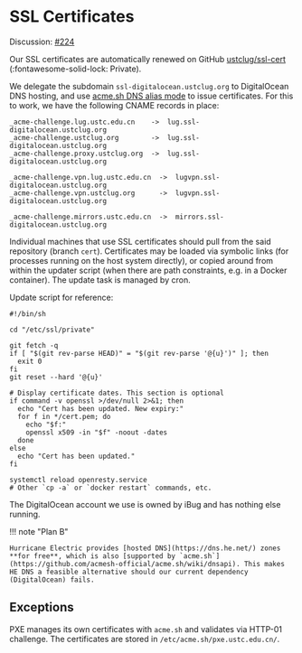 # SSL Certificates

Discussion: [#224](https://github.com/ustclug/discussions/issues/224)

Our SSL certificates are automatically renewed on GitHub [ustclug/ssl-cert](https://github.com/ustclug/ssl-cert) (:fontawesome-solid-lock: Private).

We delegate the subdomain `ssl-digitalocean.ustclug.org` to DigitalOcean DNS hosting, and use [acme.sh DNS alias mode](https://github.com/acmesh-official/acme.sh/wiki/DNS-alias-mode) to issue certificates. For this to work, we have the following CNAME records in place:

```text
_acme-challenge.lug.ustc.edu.cn    ->  lug.ssl-digitalocean.ustclug.org
_acme-challenge.ustclug.org        ->  lug.ssl-digitalocean.ustclug.org
_acme-challenge.proxy.ustclug.org  ->  lug.ssl-digitalocean.ustclug.org

_acme-challenge.vpn.lug.ustc.edu.cn  ->  lugvpn.ssl-digitalocean.ustclug.org
_acme-challenge.vpn.ustclug.org      ->  lugvpn.ssl-digitalocean.ustclug.org

_acme-challenge.mirrors.ustc.edu.cn  ->  mirrors.ssl-digitalocean.ustclug.org
```

Individual machines that use SSL certificates should pull from the said repository (branch `cert`). Certificates may be loaded via symbolic links (for processes running on the host system directly), or copied around from within the updater script (when there are path constraints, e.g. in a Docker container). The update task is managed by cron.

Update script for reference:

```shell title="/etc/ssl/private/.git/update.sh"
#!/bin/sh

cd "/etc/ssl/private"

git fetch -q
if [ "$(git rev-parse HEAD)" = "$(git rev-parse '@{u}')" ]; then
  exit 0
fi
git reset --hard '@{u}'

# Display certificate dates. This section is optional
if command -v openssl >/dev/null 2>&1; then
  echo "Cert has been updated. New expiry:"
  for f in */cert.pem; do
    echo "$f:"
    openssl x509 -in "$f" -noout -dates
  done
else
  echo "Cert has been updated."
fi

systemctl reload openresty.service
# Other `cp -a` or `docker restart` commands, etc.
```

The DigitalOcean account we use is owned by iBug and has nothing else running.

!!! note "Plan B"

    Hurricane Electric provides [hosted DNS](https://dns.he.net/) zones **for free**, which is also [supported by `acme.sh`](https://github.com/acmesh-official/acme.sh/wiki/dnsapi). This makes HE DNS a feasible alternative should our current dependency (DigitalOcean) fails.

## Exceptions

PXE manages its own certificates with `acme.sh` and validates via HTTP-01 challenge. The certificates are stored in `/etc/acme.sh/pxe.ustc.edu.cn/`.
